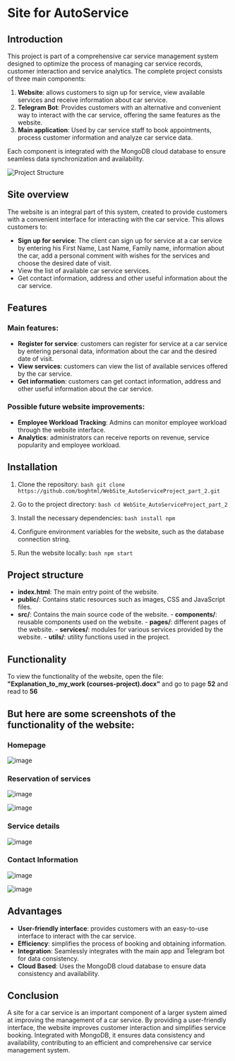 # Site for AutoService

## Introduction

This project is part of a comprehensive car service management system designed to optimize the process of managing car service records, customer interaction and service analytics. The complete project consists of three main components:

1. **Website**: allows customers to sign up for service, view available services and receive information about car service.
2. **Telegram Bot**: Provides customers with an alternative and convenient way to interact with the car service, offering the same features as the website.
3. **Main application**: Used by car service staff to book appointments, process customer information and analyze car service data.

Each component is integrated with the MongoDB cloud database to ensure seamless data synchronization and availability.

![Project Structure](https://github.com/boghtml/TelegramBot_AutoServiceProject_part_1/assets/119760440/f30720c6-70fe-47de-a98a-502ae62bf98f)

## Site overview

The website is an integral part of this system, created to provide customers with a convenient interface for interacting with the car service. This allows customers to:
- **Sign up for service**: The client can sign up for service at a car service by entering his First Name, Last Name, Family name, information about the car, add a personal comment with wishes for the services and choose the desired date of visit.
- View the list of available car service services.
- Get contact information, address and other useful information about the car service.

## Features

### Main features:
- **Register for service**: customers can register for service at a car service by entering personal data, information about the car and the desired date of visit.
- **View services**: customers can view the list of available services offered by the car service.
- **Get information**: customers can get contact information, address and other useful information about the car service.

### Possible future website improvements:
- **Employee Workload Tracking**: Admins can monitor employee workload through the website interface.
- **Analytics**: administrators can receive reports on revenue, service popularity and employee workload.

## Installation

1. Clone the repository:
       ```bash
       git clone https://github.com/boghtml/WebSite_AutoServiceProject_part_2.git
       ```

2. Go to the project directory:
       ```bash
       cd WebSite_AutoServiceProject_part_2
       ```

3. Install the necessary dependencies:
       ```bash
       install npm
       ```

4. Configure environment variables for the website, such as the database connection string.

5. Run the website locally:
       ```bash
       npm start
       ```

## Project structure

- **index.html**: The main entry point of the website.
- **public/**: Contains static resources such as images, CSS and JavaScript files.
- **src/**: Contains the main source code of the website.
       - **components/**: reusable components used on the website.
       - **pages/**: different pages of the website.
       - **services/**: modules for various services provided by the website.
       - **utils/**: utility functions used in the project.

## Functionality

To view the functionality of the website, open the file: **"Explanation_to_my_work (courses-project).docx"** and go to page **52** and read to **56**

## But here are some screenshots of the functionality of the website:

### Homepage

![image](https://github.com/boghtml/WebSite_AutoServiceProject_part_2/assets/119760440/cfb9b6f2-47fd-4d16-a12f-9bb42449c2a2)

### Reservation of services

![image](https://github.com/boghtml/WebSite_AutoServiceProject_part_2/assets/119760440/c8a61efa-a409-4685-9c81-e8cc5f6a33cb)

![image](https://github.com/boghtml/WebSite_AutoServiceProject_part_2/assets/119760440/94c6e9a4-3921-425f-90fc-537072711a1e)

### Service details

![image](https://github.com/boghtml/WebSite_AutoServiceProject_part_2/assets/119760440/0243a64a-0c0d-491f-80f4-e374a88a381d)

### Contact Information

![image](https://github.com/boghtml/WebSite_AutoServiceProject_part_2/assets/119760440/e67758d6-ebb8-4a5c-875a-c809de0e9252)

![image](https://github.com/boghtml/WebSite_AutoServiceProject_part_2/assets/119760440/4c9b72fc-52da-4566-a881-dbba6f9a46f9)

## Advantages

- **User-friendly interface**: provides customers with an easy-to-use interface to interact with the car service.
- **Efficiency**: simplifies the process of booking and obtaining information.
- **Integration**: Seamlessly integrates with the main app and Telegram bot for data consistency.
- **Cloud Based**: Uses the MongoDB cloud database to ensure data consistency and availability.

## Conclusion

A site for a car service is an important component of a larger system aimed at improving the management of a car service. By providing a user-friendly interface, the website improves customer interaction and simplifies service booking. Integrated with MongoDB, it ensures data consistency and availability, contributing to an efficient and comprehensive car service management system.
